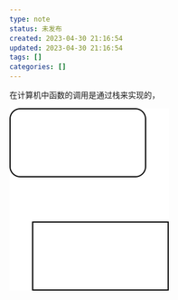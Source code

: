 ```yaml
---
type: note
status: 未发布
created: 2023-04-30 21:16:54
updated: 2023-04-30 21:16:54
tags: []
categories: []
---
```


在计算机中函数的调用是通过栈来实现的，

![](附件/image/函数堆栈_image_1.svg)
